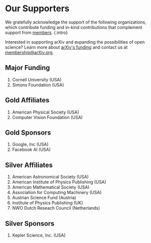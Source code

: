 # Our Supporters

We gratefully acknowledge the support of the following organizations, which contribute funding and in-kind contributions that complement support from [members](ourmembers.md).
{.intro}

Interested in supporting arXiv and expanding the possibilities of open science? Learn more about [arXiv's funding](funding.md) and contact us at membership@arXiv.org.

<div class="mkd-ordered-list-blocks" markdown="1">

## Major Funding
1. Cornell University (USA)
1. Simons Foundation (USA)

## Gold Affiliates
1. American Physical Society (USA)
1. Computer Vision Foundation (USA)

## Gold Sponsors
1. Google, Inc (USA)
1. Facebook AI (USA)

## Silver Affiliates

1. American Astronomical Society (USA)
1. American Institute of Physics Publishing (USA)
1. American Mathematical Society (USA)
1. Association for Computing Machinery (USA)
1. Austrian Science Fund (Austria)
1. Institute of Physics Publishing (UK)
1. NWO Dutch Reseach Council (Netherlands)

## Silver Sponsors
1. Kepler Science, Inc. (USA)

</div>

